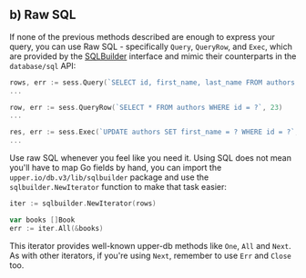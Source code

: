 ## b) Raw SQL

If none of the previous methods described are enough to express your query, you can
use Raw SQL - specifically `Query`, `QueryRow`, and `Exec`, which are provided by the
[SQLBuilder][1] interface and mimic their counterparts in the `database/sql` API:

```go
rows, err := sess.Query(`SELECT id, first_name, last_name FROM authors WHERE last_name = ?`, "Poe")
...

row, err := sess.QueryRow(`SELECT * FROM authors WHERE id = ?`, 23)
...

res, err := sess.Exec(`UPDATE authors SET first_name = ? WHERE id = ?`, "Edgar Allan", eaPoe.ID)
...
```

Use raw SQL whenever you feel like you need it. Using SQL does not mean you'll
have to map Go fields by hand, you can import the
`upper.io/db.v3/lib/sqlbuilder` package and use the `sqlbuilder.NewIterator`
function to make that task easier:

```go
iter := sqlbuilder.NewIterator(rows)

var books []Book
err := iter.All(&books)
```

This iterator provides well-known upper-db methods like `One`, `All` and
`Next`. As with other iterators, if you're using `Next`, remember to use `Err`
and `Close` too.

[1]: https://godoc.org/upper.io/db.v3/lib/sqlbuilder#SQLBuilder
